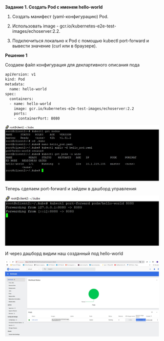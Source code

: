 **Задание 1. Создать Pod с именем hello-world**

1. Создать манифест (yaml-конфигурацию) Pod.

2. Использовать image - gcr.io/kubernetes-e2e-test-images/echoserver:2.2.

3. Подключиться локально к Pod с помощью kubectl port-forward и вывести значение (curl или в браузере).


**Решение 1**

Создаем файл конфигурация для деклартивного описания пода

```
apiVersion: v1
kind: Pod
metadata:
  name: hello-world
spec:
  containers:
  - name: hello-world
    image: gcr.io/kubernetes-e2e-test-images/echoserver:2.2
    ports:
    - containerPort: 8080
```

![Image alt](https://github.com/mezhibo/kubernetes2/blob/c44f802ee2ef102b088b996620d5fa6d089a437c/IMG/1.jpg)

Теперь сделаем port-forward и зайдем в дашборд управления

![Image alt](https://github.com/mezhibo/kubernetes2/blob/c44f802ee2ef102b088b996620d5fa6d089a437c/IMG/2.jpg)

И через дашборд видим наш созданный под hello-world

![Image alt](https://github.com/mezhibo/kubernetes2/blob/c44f802ee2ef102b088b996620d5fa6d089a437c/IMG/3.jpg)
